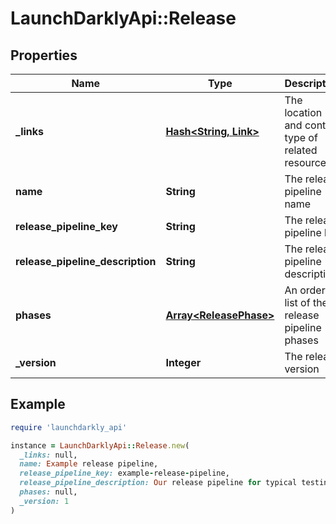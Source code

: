 # LaunchDarklyApi::Release

## Properties

| Name | Type | Description | Notes |
| ---- | ---- | ----------- | ----- |
| **_links** | [**Hash&lt;String, Link&gt;**](Link.md) | The location and content type of related resources | [optional] |
| **name** | **String** | The release pipeline name |  |
| **release_pipeline_key** | **String** | The release pipeline key |  |
| **release_pipeline_description** | **String** | The release pipeline description |  |
| **phases** | [**Array&lt;ReleasePhase&gt;**](ReleasePhase.md) | An ordered list of the release pipeline phases |  |
| **_version** | **Integer** | The release version |  |

## Example

```ruby
require 'launchdarkly_api'

instance = LaunchDarklyApi::Release.new(
  _links: null,
  name: Example release pipeline,
  release_pipeline_key: example-release-pipeline,
  release_pipeline_description: Our release pipeline for typical testing and deployment,
  phases: null,
  _version: 1
)
```

